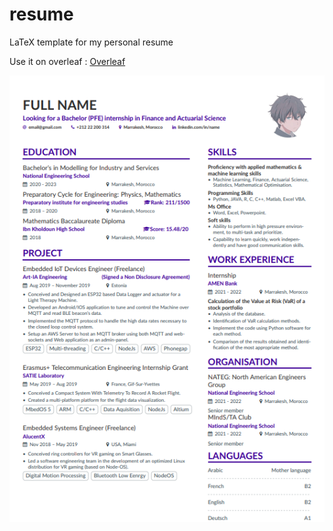 # resume
LaTeX template for my personal resume

Use it on overleaf : [Overleaf](https://www.overleaf.com/read/ywcqpyzqvscb)

![Resume Preview](resume.png)
